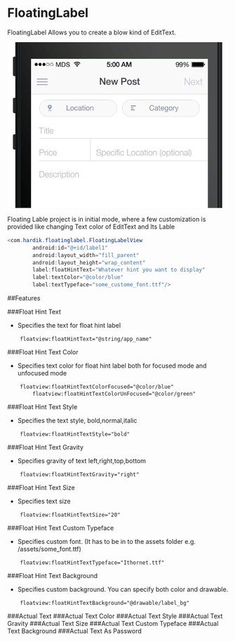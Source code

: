 FloatingLabel
=============

FloatingLabel Allows you to create a blow kind of EditText.


![Animation Example](/form-animation-_gif_-1.gif)


Floating Lable project is in initial mode, where a few customization is provided like changing Text color of EditText and Its Lable


```java
<com.hardik.floatinglabel.FloatingLabelView
        android:id="@+id/label1"
        android:layout_width="fill_parent"
        android:layout_height="wrap_content"
        label:floatHintText="Whatever hint you want to display"
        label:textColor="@color/blue"
        label:textTypeface="some_custome_font.ttf"/>
```
##Features 


###Float Hint Text
* Specifies the text for float hint label
```Android
	floatview:floatHintText="@string/app_name"
```
###Float Hint Text Color
* Specifies text color for float hint label both for focused mode and unfocused mode
```Android
	floatview:floatHintTextColorFocused="@color/blue"
        floatview:floatHintTextColorUnFocused="@color/green"
```
###Float Hint Text Style
* Specifies the text style, bold,normal,italic
```Android
	floatview:floatHintTextStyle="bold"
```
###Float Hint Text Gravity
* Specifies gravity of text left,right,top,bottom
```Android
	floatview:floatHintTextGravity="right"
```
###Float Hint Text Size
* Specifies text size
```Android
	floatview:floatHintTextSize="20"
```
###Float Hint Text Custom Typeface
* Specifies custom font. (It has to be in to the assets folder e.g. /assets/some_font.ttf)
```Android
	floatview:floatHintTextTypeface="Ithornet.ttf"
```
###Float Hint Text Background
* Specifies custom background. You can specify both color and drawable.
```Android
	floatview:floatHintTextBackground="@drawable/label_bg"
```
###Actual Text
###Actual Text Color
###Actual Text Style
###Actual Text Gravity
###Actual Text Size
###Actual Text Custom Typeface
###Actual Text Background
###Actual Text As Password



